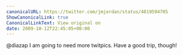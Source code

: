 ```yaml
---
canonicalURL: https://twitter.com/jmjordan/status/4819594705
ShowCanonicalLink: true
CanonicalLinkText: View original on
date: 2009-10-12T22:45:05+00:00
---
```

@diazap I am going to need more twitpics. Have a good trip, though!
